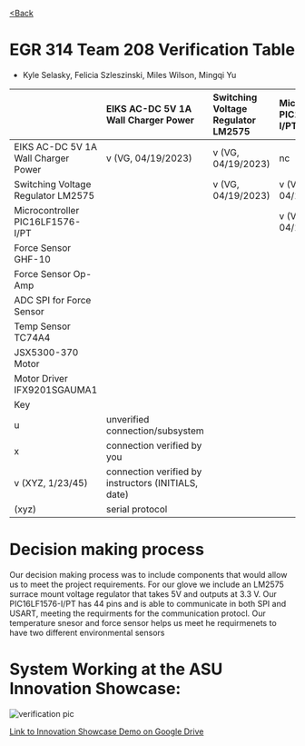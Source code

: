 [<Back](https://team-208-github-io.github.io/Team-208/)

# EGR 314 Team 208 Verification Table 
* Kyle Selasky, Felicia Szleszinski, Miles Wilson, Mingqi Yu											

| |EIKS AC-DC 5V 1A Wall Charger Power|Switching Voltage Regulator LM2575|Microcontroller PIC16F18876-I/PT|Force Sensor GHF-10|Force Sensor Op-Amp|ADC SPI for Force Sensor|Temp Sensor TC74A4|JSX5300-370 Motor|Motor Driver IFX9201SGAUMA1|
|:----|:----|:----|:----|:----|:----|:----|:----|:----|:----|
|EIKS AC-DC 5V 1A Wall Charger Power|v (VG, 04/19/2023)|v (VG, 04/19/2023)|nc|nc|nc|nc|nc|nc|nc|
|Switching Voltage Regulator LM2575| |v (VG, 04/19/2023)|v (VG, 04/19/2023)|nc|nc|nc|nc|nc|nc|
|Microcontroller PIC16LF1576-I/PT| | |v (VG, 04/19/2023)|nc|nc|v (VG, 04/20/2023)|v(VG, 04/19/2023)|nc|v (VG, 04/19/2023)|
|Force Sensor GHF-10| | | |v (VG, 04/20/2023)|v (VG, 04/20/2023)|nc|nc|nc|nc|
|Force Sensor Op-Amp| | | | |v (VG, 04/20/2023)|v (VG, 04/20/2023)|nc|nc|nc|
|ADC SPI for Force Sensor| | | | | |u|nc|nc|nc|
|Temp Sensor TC74A4| | | | | | |v (VG, 04/19/2023)|nc|nc|
|JSX5300-370 Motor| | | | | | | |v (VG, 04/19/2023)|v (VG, 04/19/2023)|
|Motor Driver IFX9201SGAUMA1| | | | | | | | |v (VG, 04/19/2023)|
|Key| | | | | | | | | |
|u|unverified connection/subsystem| | | | | | | | |
|x|connection verified by you| | | | | | | | |
|v (XYZ, 1/23/45)|connection verified by instructors (INITIALS, date)| | | | | | | | |
|(xyz)|serial protocol| | | | | | | | |

# Decision making process
  Our decision making process was to include components that would allow us to meet the project requirements. For our glove we include an LM2575 surrace mount voltage regulator that takes 5V and outputs at 3.3 V. Our PIC16LF1576-I/PT has 44 pins and is able to communicate in both SPI and USART, meeting the requirments for the communication protocl. Our temperature snesor and force sensor helps us meet he requirmenets to have two different environmental sensors


# System Working at the ASU Innovation Showcase:

![verification pic](https://user-images.githubusercontent.com/122938115/235548959-5a52d474-cf31-4234-8153-94767c5ff151.jpg)

[Link to Innovation Showcase Demo on Google Drive](https://drive.google.com/drive/u/1/folders/150sbrrwfcBK8OzjsMLOthqIVqgtNKn3C)
